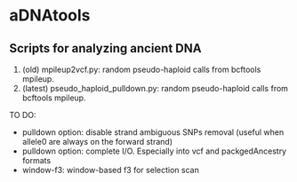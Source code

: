# aDNAtools
## Scripts for analyzing ancient DNA
1. (old) mpileup2vcf.py: random pseudo-haploid calls from bcftools mpileup.
2. (latest) pseudo_haploid_pulldown.py: random pseudo-haploid calls from bcftools mpileup.

TO DO: 
- pulldown option: disable strand ambiguous SNPs removal (useful when allele0 are always on the forward strand)
- pulldown option: complete I/O. Especially into vcf and packgedAncestry formats
- window-f3: window-based f3 for selection scan
